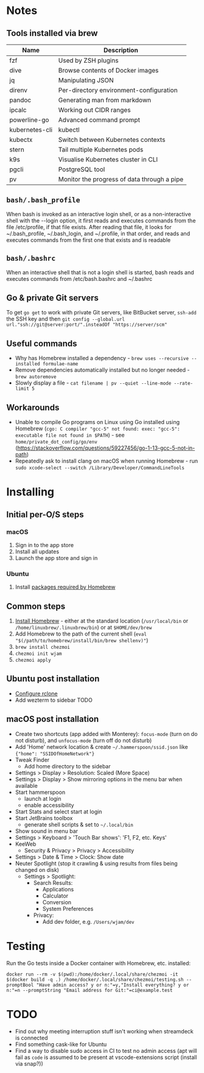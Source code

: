 # Notes

## Tools installed via brew

| Name           | Description                                 |
|----------------|---------------------------------------------|
| fzf            | Used by ZSH plugins                         |
| dive           | Browse contents of Docker images            |
| jq             | Manipulating JSON                           |
| direnv         | Per-directory environment-configuration     |
| pandoc         | Generating man from markdown                |
| ipcalc         | Working out CIDR ranges                     |
| powerline-go   | Advanced command prompt                     |
| kubernetes-cli | kubectl                                     |
| kubectx        | Switch between Kubernetes contexts          |
| stern          | Tail multiple Kubernetes pods               |
| k9s            | Visualise Kubernetes cluster in CLI         |
| pgcli          | PostgreSQL tool                             |
| pv             | Monitor the progress of data through a pipe |

## `bash/.bash_profile`
When bash is invoked as an interactive login shell, or as a non-interactive shell with the --login option,
it first reads and executes commands from the file /etc/profile, if that file exists.
After reading that file, it looks for ~/.bash_profile, ~/.bash_login, and ~/.profile, in that order,
and reads and executes commands from the first one that exists and is readable

## `bash/.bashrc`
When an interactive shell that is not a login shell is started, bash reads and executes commands from /etc/bash.bashrc and ~/.bashrc

## Go & private Git servers
To get `go get` to work with private Git servers, like BitBucket server, `ssh-add` the SSH key and then
`git config --global.url url."ssh://git@server:port/".insteadOf "https://server/scm"`

## Useful commands
* Why has Homebrew installed a dependency - `brew uses --recursive --installed formulae-name`
* Remove dependencies automatically installed but no longer needed - `brew autoremove`
* Slowly display a file - `cat filename | pv --quiet --line-mode --rate-limit 5`

## Workarounds
* Unable to compile Go programs on Linux using Go installed using Homebrew (`cgo: C compiler "gcc-5" not found: exec: "gcc-5": executable file not found in $PATH`) - see `home/private_dot_config/go/env` (https://stackoverflow.com/questions/59227456/go-1-13-gcc-5-not-in-path)
* Repeatedly ask to install clang on macOS when running Homebrew - run `sudo xcode-select --switch /Library/Developer/CommandLineTools`

# Installing

## Initial per-O/S steps
### macOS
1. Sign in to the app store
2. Install all updates
3. Launch the app store and sign in

### Ubuntu
1. Install [packages required by Homebrew](https://docs.brew.sh/Homebrew-on-Linux#requirements)

## Common steps
1. [Install Homebrew](https://brew.sh/) - either at the standard location (`/usr/local/bin` or `/home/linuxbrew/.linuxbrew/bin`)
   or at `$HOME/dev/brew`
2. Add Homebrew to the path of the current shell (`eval "$(/path/to/homebrew/install/bin/brew shellenv)"`)
3. `brew install chezmoi`
4. `chezmoi init wjam`
5. `chezmoi apply`

## Ubuntu post installation
* [Configure rclone](https://rclone.org/googlephotos/)
* Add wezterm to sidebar
TODO

## macOS post installation
* Create two shortcuts (app added with Monterey): `focus-mode` (turn on do not disturb), and `unfocus-mode` (turn off do not disturb)
* Add 'Home' network location & create `~/.hammerspoon/ssid.json` like `{"home": "SSIDOfHomeNetwork"}`
* Tweak Finder
  * Add home directory to the sidebar
* Settings > Display > Resolution: Scaled (More Space)
* Settings > Display > Show mirroring options in the menu bar when available
* Start hammerspoon
  * launch at login
  * enable accessibility
* Start Stats and select start at login
* Start JetBrains toolbox
  * generate shell scripts & set to `~/.local/bin`
* Show sound in menu bar
* Settings > Keyboard > 'Touch Bar shows': 'F1, F2, etc. Keys'
* KeeWeb
  * Security & Privacy > Privacy > Accessibility
* Settings > Date & Time > Clock: Show date
* Neuter Spotlight (stop it crawling & using results from files being changed on disk)
  * Settings > Spotlight:
    * Search Results:
      * Applications
      * Calculator
      * Conversion
      * System Preferences
    * Privacy:
      * Add dev folder, e.g. `/Users/wjam/dev`

# Testing
Run the Go tests inside a Docker container with Homebrew, etc. installed:
```shell
docker run --rm -v $(pwd):/home/docker/.local/share/chezmoi -it $(docker build -q .) /home/docker/.local/share/chezmoi/testing.sh --promptBool "Have admin access? y or n:"=y,"Install everything? y or n:"=n --promptString "Email address for Git:"=ci@example.test
```

# TODO
* Find out why meeting interruption stuff isn't working when streamdeck is connected
* Find something cask-like for Ubuntu
* Find a way to disable sudo access in CI to test no admin access (apt will fail as `code` is assumed to be present at vscode-extensions script (install via snap?))
